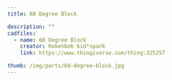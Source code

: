 ```yaml
---
title: 60 Degree Block

description: ""
cadfiles:
  - name: 60 Degree Block
    creator: Rokenbok kid*spark
    link: https://www.thingiverse.com/thing:325257

thumb: /img/parts/60-degree-block.jpg
---
```

